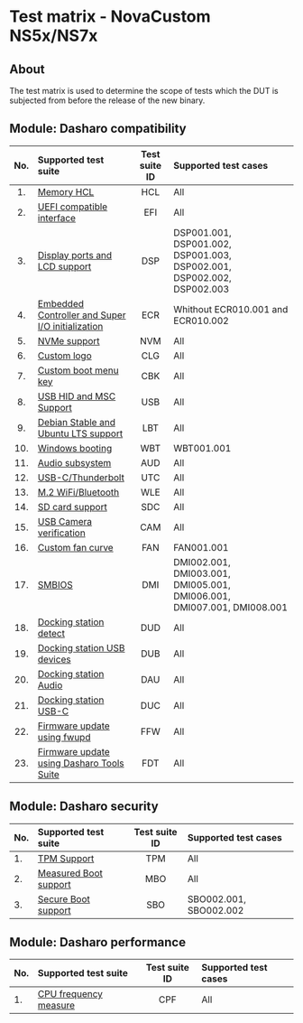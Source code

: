 # Test matrix - NovaCustom NS5x/NS7x

## About

The test matrix is used to determine the scope of tests which the DUT is
subjected from before the release of the new binary.

## Module: Dasharo compatibility

| No.  | Supported test suite                                   | Test suite ID | Supported test cases                 |
|:----:|:-------------------------------------------------------|:-------------:|:-------------------------------------|
| 1.   | [Memory HCL][HCL]                                      | HCL           | All                                  |
| 2.   | [UEFI compatible interface][EFI]                       | EFI           | All                                  |
| 3.   | [Display ports and LCD support][DSP]                   | DSP           | DSP001.001, DSP001.002, DSP001.003, DSP002.001, DSP002.002, DSP002.003 |
| 4.   | [Embedded Controller and Super I/O initialization][ECR]| ECR           | Whithout ECR010.001 and ECR010.002   |
| 5.   | [NVMe support][NVM]                                    | NVM           | All                                  |
| 6.   | [Custom logo][CLG]                                     | CLG           | All                                  |
| 7.   | [Custom boot menu key][CBK]                            | CBK           | All                                  |
| 8.   | [USB HID and MSC Support][USB]                         | USB           | All                                  |
| 9.   | [Debian Stable and Ubuntu LTS support][LBT]            | LBT           | All                                  |
| 10.  | [Windows booting][WBT]                                 | WBT           | WBT001.001                           |
| 11.  | [Audio subsystem][AUD]                                 | AUD           | All                                  |
| 12.  | [USB-C/Thunderbolt][UTC]                               | UTC           | All                                  |
| 13.  | [M.2 WiFi/Bluetooth][WLE]                              | WLE           | All                                  |
| 14.  | [SD card support][SDC]                                 | SDC           | All                                  |
| 15.  | [USB Camera verification][CAM]                         | CAM           | All                                  |
| 16.  | [Custom fan curve][FAN]                                | FAN           | FAN001.001                           |
| 17.  | [SMBIOS][DMI]                                          | DMI           | DMI002.001, DMI003.001, DMI005.001, DMI006.001, DMI007.001, DMI008.001  |
| 18.  | [Docking station detect][DUD]                          | DUD           | All                                  |
| 19.  | [Docking station USB devices][DUB]                     | DUB           | All                                  |
| 20.  | [Docking station Audio][DAU]                           | DAU           | All                                  |
| 21.  | [Docking station USB-C][DUC]                           | DUC           | All                                  |
| 22.  | [Firmware update using fwupd][FFW]                     | FFW           | All                                  |
| 23.  | [Firmware update using Dasharo Tools Suite][FDT]       | FDT           | All                                  |

[HCL]: ../../unified-test-documentation/dasharo-compatibility/301-memory-hcl.md
[EFI]: ../../unified-test-documentation/dasharo-compatibility/30M-uefi-compatible-interface.md
[DSP]: ../../unified-test-documentation/dasharo-compatibility/31E-display-ports-and-lcd.md
[ECR]: ../../unified-test-documentation/dasharo-compatibility/31G-ec-and-superio.md
[NVM]: ../../unified-test-documentation/dasharo-compatibility/312-nvme-support.md
[CLG]: ../../unified-test-documentation/dasharo-compatibility/304-custom-logo.md
[CBK]: ../../unified-test-documentation/dasharo-compatibility/303-custom-boot-menu-key.md
[USB]: ../../unified-test-documentation/dasharo-compatibility/306-usb-hid-and-msc-support.md
[LBT]: ../../unified-test-documentation/dasharo-compatibility/308-debian-stable-and-ubuntu-lts-support.md
[WBT]: ../../unified-test-documentation/dasharo-compatibility/31A-windows-booting.md
[AUD]: ../../unified-test-documentation/dasharo-compatibility/31F-audio-subsystem.md
[UTC]: ../../unified-test-documentation/dasharo-compatibility/31H-usb-type-c.md
[WLE]: ../../unified-test-documentation/dasharo-compatibility/318-m2-wifi-bluetooth.md
[SDC]: ../../unified-test-documentation/dasharo-compatibility/316-sdcard-reader.md
[CAM]: ../../unified-test-documentation/dasharo-compatibility/317-usb-camera.md
[FAN]: ../../unified-test-documentation/dasharo-compatibility/S30-fan-control.md
[DMI]: ../../unified-test-documentation/dasharo-compatibility/31L-smbios.md
[DUD]: ../../unified-test-documentation/dasharo-compatibility/323-docking-station-detect.md
[DUB]: ../../unified-test-documentation/dasharo-compatibility/324-docking-station-usb-devices.md
[DAU]: ../../unified-test-documentation/dasharo-compatibility/322-docking-station-audio.md
[DUC]: ../../unified-test-documentation/dasharo-compatibility/321-docking-station-usb-c.md
[FFW]: ../../unified-test-documentation/dasharo-compatibility/320-fwupd-firmware-update.md
[FDT]: ../../unified-test-documentation/dasharo-compatibility/326-DTS-firmware-update.md

## Module: Dasharo security

| No.  | Supported test suite                              | Test suite ID | Supported test cases                 |
|:-----|:--------------------------------------------------|:-------------:|:-------------------------------------|
| 1.   | [TPM Support][TPM]                                | TPM           | All                                  |
| 2.   | [Measured Boot support][MBO]                      | MBO           | All                                  |
| 3.   | [Secure Boot support][SBO]                        | SBO           | SBO002.001, SBO002.002               |

[TPM]: ../../unified-test-documentation/dasharo-security/200-tpm-support.md
[VBO]: ../../unified-test-documentation/dasharo-security/201-verified-boot.md
[MBO]: ../../unified-test-documentation/dasharo-security/203-measured-boot.md
[SBO]: ../../unified-test-documentation/dasharo-security/206-secure-boot.md

## Module: Dasharo performance

| No.  | Supported test suite                              | Test suite ID | Supported test cases                 |
|:-----|:--------------------------------------------------|:-------------:|:-------------------------------------|
| 1.   | [CPU frequency measure][CPF]       | CPF         | All                                  |

[CPF]: ../../unified-test-documentation/dasharo-performance/402-cpu-frequency.md
